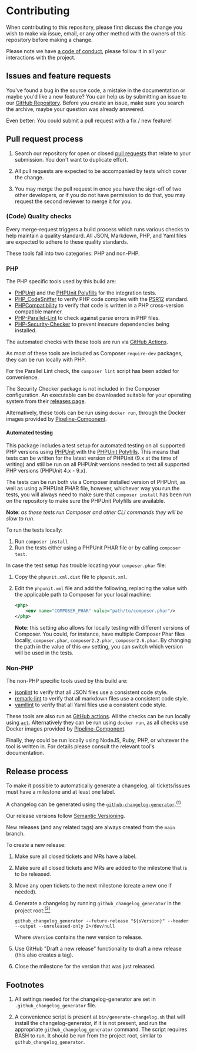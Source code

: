 # Contributing

When contributing to this repository, please first discuss the change you wish
to make via issue, email, or any other method with the owners of this repository
before making a change.

Please note we have [a code of conduct][], please follow it in all your interactions
with the project.

[a code of conduct]: https://github.com/PHPCSStandards/composer-installer/blob/main/CODE_OF_CONDUCT.md

## Issues and feature requests

You've found a bug in the source code, a mistake in the documentation or maybe
you'd like a new feature? You can help us by submitting an issue to our
[GitHub Repository][github]. Before you create an issue, make sure you search
the archive, maybe your question was already answered.

Even better: You could submit a pull request with a fix / new feature!

## Pull request process

1. Search our repository for open or closed [pull requests][prs] that relate
   to your submission. You don't want to duplicate effort.

2. All pull requests are expected to be accompanied by tests which cover the change.

3. You may merge the pull request in once you have the sign-off of two other
   developers, or if you do not have permission to do that, you may request
   the second reviewer to merge it for you.

### (Code) Quality checks

Every merge-request triggers a build process which runs various checks to help
maintain a quality standard. All JSON, Markdown, PHP, and Yaml files are
expected to adhere to these quality standards.

These tools fall into two categories: PHP and non-PHP.

### PHP

The PHP specific tools used by this build are:

- [PHPUnit][] and the [PHPUnit Polyfills][] for the integration tests.
- [PHP_CodeSniffer][] to verify PHP code complies with the [PSR12][] standard.
- [PHPCompatibility][] to verify that code is written in a PHP cross-version compatible manner.
- [PHP-Parallel-Lint][] to check against parse errors in PHP files.
- [PHP-Security-Checker][] to prevent insecure dependencies being installed.

The automated checks with these tools are run via [GitHub Actions][].

As most of these tools are included as Composer `require-dev` packages, they can be
run locally with PHP.

For the Parallel Lint check, the `composer lint` script has been added for convenience.

The Security Checker package is not included in the Composer configuration. An executable
can be downloaded suitable for your operating system from their [releases page][].

Alternatively, these tools can be run using `docker run`, through the Docker
images provided by [Pipeline-Component][].

[PHPUnit]: https://phpunit.de/
[PHPUnit Polyfills]: https://github.com/Yoast/PHPUnit-Polyfills/
[PHP_CodeSniffer]: https://github.com/PHPCSStandards/PHP_CodeSniffer
[PHPCompatibility]: https://github.com/PHPCompatibility/PHPCompatibility
[PHP-Parallel-Lint]: https://github.com/php-parallel-lint/PHP-Parallel-Lint
[PHP-Security-Checker]: https://github.com/fabpot/local-php-security-checker
[PSR12]: https://www.php-fig.org/psr/psr-12/
[releases page]: https://github.com/fabpot/local-php-security-checker/releases/

#### Automated testing

This package includes a test setup for automated testing on all supported PHP versions
using [PHPUnit][] with the [PHPUnit Polyfills][].
This means that tests can be written for the latest version of PHPUnit
(9.x at the time of writing) and still be run on all PHPUnit versions needed to test
all supported PHP versions (PHPUnit 4.x - 9.x).

The tests can be run both via a Composer installed version of PHPUnit, as well as using
a PHPUnit PHAR file, however, whichever way you run the tests, you will always need to
make sure that `composer install` has been run on the repository to make sure the
PHPUnit Polyfills are available.

**Note**: _as these tests run Composer and other CLI commands they will be slow to run._

To run the tests locally:
1. Run `composer install`
2. Run the tests either using a PHPUnit PHAR file or by calling `composer test`.

In case the test setup has trouble locating your `composer.phar` file:

1. Copy the `phpunit.xml.dist` file to `phpunit.xml`.

2. Edit the `phpunit.xml` file and add the following, replacing the value with the applicable path to Composer for your local machine:
    ```xml
    <php>
        <env name="COMPOSER_PHAR" value="path/to/composer.phar"/>
    </php>
    ```
    **Note**: this setting also allows for locally testing with different versions of Composer.
    You could, for instance, have multiple Composer Phar files locally, `composer.phar`, `composer2.2.phar`, `composer2.6.phar`.
    By changing the path in the value of this `env` setting, you can switch which version will be used in the tests.

### Non-PHP

The non-PHP specific tools used by this build are:

- [jsonlint][] to verify that all JSON files use a consistent code style.
- [remark-lint][] to verify that all markdown files use a consistent code style.
- [yamllint][] to verify that all Yaml files use a consistent code style.

These tools are also run as [GitHub actions][].
All the checks can be run locally using [`act`][].
Alternatively they can be run using `docker run`, as all checks use Docker
images provided by [Pipeline-Component][].

Finally, they could be run locally using NodeJS, Ruby, PHP, or whatever the tool
is written in. For details please consult the relevant tool's documentation.

[jsonlint]: https://www.npmjs.com/package/jsonlint
[remark-lint]: https://www.npmjs.com/package/remark-lint
[yamllint]: https://yamllint.readthedocs.io/en/stable/
[`act`]: https://github.com/nektos/act

## Release process

To make it possible to automatically generate a changelog, all tickets/issues must have a milestone and at least one label.

A changelog can be generated using the [`github-changelog-generator`][github-changelog-generator].[<sup>(1)</sup>](#footnotes)

Our release versions follow [Semantic Versioning][semver].

New releases (and any related tags) are always created from the `main` branch.

To create a new release:

1. Make sure all closed tickets and MRs have a label.

2. Make sure all closed tickets and MRs are added to the milestone that is to be released.

3. Move any open tickets to the next milestone (create a new one if needed).

4. Generate a changelog by running `github_changelog_generator` in the project root:[<sup>(2)</sup>](#footnotes)
   ```
   github_changelog_generator --future-release "${sVersion}" --header --output --unreleased-only 2>/dev/null
   ```
   Where `sVersion` contains the new version to release.

5. Use GitHub "Draft a new release" functionality to draft a new release (this also creates a tag).

6. Close the milestone for the version that was just released.

[github]: https://github.com/PHPCSStandards/composer-installer/issues
[prs]: https://github.com/PHPCSStandards/composer-installer/pulls
[GitHub Actions]: https://github.com/PHPCSStandards/composer-installer/actions
[Pipeline-Component]: https://pipeline-components.dev/

## Footnotes

1. All settings needed for the changelog-generator are set in `.github_changelog_generator` file.

2. A convenience script is present at `bin/generate-changelog.sh` that will install the changelog-generator, if it is not present, and run the appropriate `github_changelog_generator` command.
   The script requires BASH to run. It should be run from the project root, similar to `github_changelog_generator`.

[github-changelog-generator]: https://github.com/github-changelog-generator/github-changelog-generator/
[semver]: https://semver.org/
